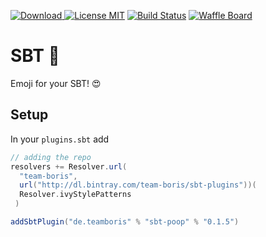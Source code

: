 [![Download](https://api.bintray.com/packages/team-boris/sbt-plugins/sbt-poop/images/download.svg) ](https://bintray.com/team-boris/sbt-plugins/sbt-poop/_latestVersion)
[![License MIT](https://img.shields.io/badge/license-MIT-green.svg)](https://github.com/team-boris/sbt-poop/blob/master/LICENSE)
[![Build Status](https://travis-ci.org/team-boris/sbt-poop.svg?branch=master)](https://travis-ci.org/team-boris/sbt-poop)
[![Waffle Board](https://img.shields.io/badge/Board-ready-75AED9.svg)](https://waffle.io/team-boris/sbt-poop)

SBT 💩
=====

Emoji for your SBT! 😍

Setup
-----

In your `plugins.sbt` add

```scala
// adding the repo
resolvers += Resolver.url(
  "team-boris",
  url("http://dl.bintray.com/team-boris/sbt-plugins"))(
  Resolver.ivyStylePatterns
 )

addSbtPlugin("de.teamboris" % "sbt-poop" % "0.1.5")
```
